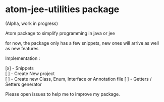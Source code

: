 # atom-jee-utilities package

(Alpha, work in progress)

Atom package to simplify programming in java or jee


for now, the package only has a few snippets, new ones will arrive as well as new features

Implementation :

[x] - Snippets <br />
[ ] - Create New project <br />
[ ] - Create new Class, Enum, Interface or Annotation file
[ ] - Getters / Setters generator

Please open issues to help me to improve my package.
